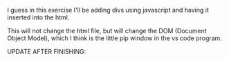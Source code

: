 I guess in this exercise I'll be adding divs using javascript and having it inserted into the html.

This will not change the html file, but will change the DOM (Document Object Model), which I think is the little pip window in the vs code program.

UPDATE AFTER FINISHING:

